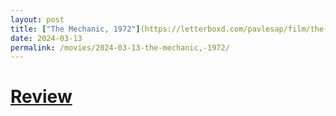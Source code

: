 ```yaml
---
layout: post
title: ["The Mechanic, 1972"](https://letterboxd.com/pavlesap/film/the-mechanic/) #"The Mechanic, 1972"
date: 2024-03-13
permalink: /movies/2024-03-13-the-mechanic,-1972/
---
```


# [Review](https://letterboxd.com/pavlesap/film/the-mechanic/)

